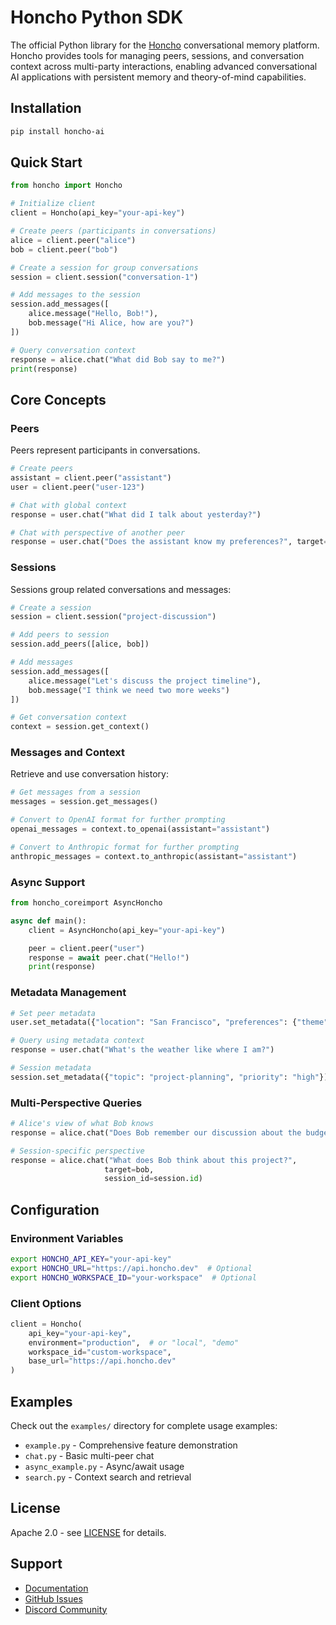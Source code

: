 # Honcho Python SDK

The official Python library for the [Honcho](https://github.com/plastic-labs/honcho) conversational memory platform. Honcho provides tools for managing peers, sessions, and conversation context across multi-party interactions, enabling advanced conversational AI applications with persistent memory and theory-of-mind capabilities.

## Installation

```bash
pip install honcho-ai
```

## Quick Start

```python
from honcho import Honcho

# Initialize client
client = Honcho(api_key="your-api-key")

# Create peers (participants in conversations)
alice = client.peer("alice")
bob = client.peer("bob")

# Create a session for group conversations
session = client.session("conversation-1")

# Add messages to the session
session.add_messages([
    alice.message("Hello, Bob!"),
    bob.message("Hi Alice, how are you?")
])

# Query conversation context
response = alice.chat("What did Bob say to me?")
print(response)
```

## Core Concepts

### Peers

Peers represent participants in conversations.

```python
# Create peers
assistant = client.peer("assistant")
user = client.peer("user-123")

# Chat with global context
response = user.chat("What did I talk about yesterday?")

# Chat with perspective of another peer
response = user.chat("Does the assistant know my preferences?", target=assistant)
```

### Sessions

Sessions group related conversations and messages:

```python
# Create a session
session = client.session("project-discussion")

# Add peers to session
session.add_peers([alice, bob])

# Add messages
session.add_messages([
    alice.message("Let's discuss the project timeline"),
    bob.message("I think we need two more weeks")
])

# Get conversation context
context = session.get_context()
```

### Messages and Context

Retrieve and use conversation history:

```python
# Get messages from a session
messages = session.get_messages()

# Convert to OpenAI format for further prompting
openai_messages = context.to_openai(assistant="assistant")

# Convert to Anthropic format for further prompting
anthropic_messages = context.to_anthropic(assistant="assistant")
```

### Async Support

```python
from honcho_coreimport AsyncHoncho

async def main():
    client = AsyncHoncho(api_key="your-api-key")

    peer = client.peer("user")
    response = await peer.chat("Hello!")
    print(response)
```

### Metadata Management

```python
# Set peer metadata
user.set_metadata({"location": "San Francisco", "preferences": {"theme": "dark"}})

# Query using metadata context
response = user.chat("What's the weather like where I am?")

# Session metadata
session.set_metadata({"topic": "project-planning", "priority": "high"})
```

### Multi-Perspective Queries

```python
# Alice's view of what Bob knows
response = alice.chat("Does Bob remember our discussion about the budget?", target=bob)

# Session-specific perspective
response = alice.chat("What does Bob think about this project?",
                     target=bob,
                     session_id=session.id)
```

## Configuration

### Environment Variables

```bash
export HONCHO_API_KEY="your-api-key"
export HONCHO_URL="https://api.honcho.dev"  # Optional
export HONCHO_WORKSPACE_ID="your-workspace"  # Optional
```

### Client Options

```python
client = Honcho(
    api_key="your-api-key",
    environment="production",  # or "local", "demo"
    workspace_id="custom-workspace",
    base_url="https://api.honcho.dev"
)
```

## Examples

Check out the `examples/` directory for complete usage examples:

- `example.py` - Comprehensive feature demonstration
- `chat.py` - Basic multi-peer chat
- `async_example.py` - Async/await usage
- `search.py` - Context search and retrieval

## License

Apache 2.0 - see [LICENSE](../LICENSE) for details.

## Support

- [Documentation](https://docs.honcho.dev)
- [GitHub Issues](https://github.com/plastic-labs/honcho-sdks/issues)
- [Discord Community](https://discord.gg/honcho)
